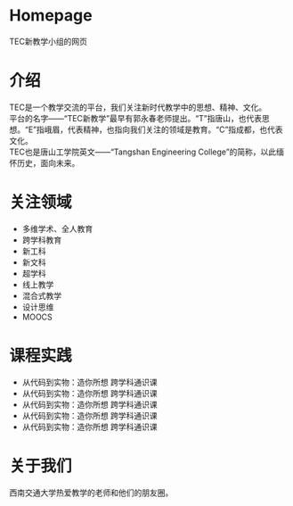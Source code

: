 # Homepage
TEC新教学小组的网页

# 介绍
TEC是一个教学交流的平台，我们关注新时代教学中的思想、精神、文化。   
平台的名字——“TEC新教学”最早有郭永春老师提出。“T”指唐山，也代表思想。“E”指峨眉，代表精神，也指向我们关注的领域是教育。“C”指成都，也代表文化。  
TEC也是唐山工学院英文——“Tangshan Engineering College”的简称，以此缅怀历史，面向未来。  

# 关注领域
* 多维学术、全人教育
* 跨学科教育
* 新工科
* 新文科
* 超学科
* 线上教学
* 混合式教学
* 设计思维
* MOOCS

# 课程实践
* 从代码到实物：造你所想 跨学科通识课
* 从代码到实物：造你所想 跨学科通识课
* 从代码到实物：造你所想 跨学科通识课
* 从代码到实物：造你所想 跨学科通识课
* 从代码到实物：造你所想 跨学科通识课


# 关于我们
西南交通大学热爱教学的老师和他们的朋友圈。
